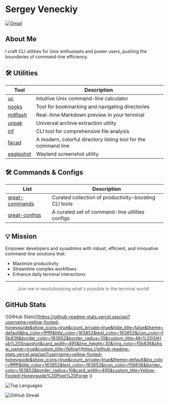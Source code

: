 # Sergey Veneckiy

[![Gmail](https://img.shields.io/badge/Gmail-Email%20Me-blue?logo=gmail)](mailto:s.venetsky@gmail.com)

## About Me

I craft CLI utilities for Unix enthusiasts and power users, pushing the boundaries of command-line efficiency.


## 🛠️ Utilities

| Tool | Description |
|------|-------------|
| [uc](https://github.com/yellow-footed-honeyguide/uc) | Intuitive Unix command-line calculator |
| [nooks](https://github.com/yellow-footed-honeyguide/nooks) | Tool for bookmarking and navigating directories |
| [mdflash](https://github.com/yellow-footed-honeyguide/mdflash) | Real-time Markdown preview in your terminal |
| [unpak](https://github.com/yellow-footed-honeyguide/unpak) | Universal archive extraction utility |
| [inf](https://github.com/yellow-footed-honeyguide/inf) | CLI tool for comprehensive file analysis  |
| [facad](https://github.com/yellow-footed-honeyguide/facad) | A modern, colorful directory listing tool for the command line  |
| [eagleshot](https://github.com/yellow-footed-honeyguide/eagleshot) | Wayland screenshot utility |

## 🛠️ Commands & Configs
| List        | Description |
|-------------|-------------|
| [great-commands](https://github.com/yellow-footed-honeyguide/great-commands)| Curated collection of productivity-boosting CLI tools |
| [great-configs](https://github.com/yellow-footed-honeyguide/great-configs)  | A curated set of command-line utilities configs |



## 💡 Mission

Empower developers and sysadmins with robust, efficient, and innovative command-line solutions that:

- Maximize productivity
- Streamline complex workflows
- Enhance daily terminal interactions

---

> Join me in revolutionizing what's possible in the terminal world!


## GitHub Stats

<!--![GitHub Stats](https://github-readme-stats.vercel.app/api?username=yellow-footed-honeyguide&show_icons=true&count_private=true&hide_title=false&theme=default&bg_color=ffffff&title_color=163852&text_color=163852&icon_color=f5b836&border_color=163852&border_radius=10&custom_title=My%20GitHub%20Snapshot&card_width=495&line_height=30&ring_color=f5b836&show_owner=true)-->

![GitHub Stats]([https://github-readme-stats.vercel.app/api?username=yellow-footed-honeyguide&show_icons=true&count_private=true&hide_title=false&theme=default&bg_color=ffffff&title_color=163852&text_color=163852&icon_color=f5b836&border_color=163852&border_radius=10&custom_title=My%20GitHub%20Snapshot&card_width=495&line_height=30&ring_color=f5b836&show_owner=true&custom_title=Yellow](https://github-readme-stats.vercel.app/api?username=yellow-footed-honeyguide&show_icons=true&count_private=true&theme=default&bg_color=ffffff&title_color=163852&text_color=163852&icon_color=f5b836&border_color=163852&border_radius=10&card_width=495&custom_title=Yellow-Footed-Honeyguide%20Pixel%20Forge
))

![Top Languages](https://github-readme-stats.vercel.app/api/top-langs/?username=yellow-footed-honeyguide&layout=compact&theme=default&title_color=163852&text_color=163852&bg_color=ffffff&border_color=163852&border_radius=10&card_width=495)


![GitHub Streak](https://github-readme-streak-stats.herokuapp.com/?user=yellow-footed-honeyguide&theme=default&background=ffffff&border=163852&ring=f5b836&fire=f5b836&currStreakNum=163852&sideNums=163852&currStreakLabel=163852&sideLabels=163852&dates=163852)


<!-- ![Activity Graph](https://github-readme-activity-graph.vercel.app/graph?username=yellow-footed-honeyguide&bg_color=ffffff&color=163852&line=163852&point=f5b836&area_color=163852&area=true&hide_border=false&custom_title=GitHub%20Contribution%20Graph) -->

